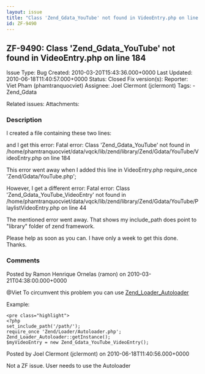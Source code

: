 ```yaml
---
layout: issue
title: "Class 'Zend_Gdata_YouTube' not found in VideoEntry.php on line 184"
id: ZF-9490
---
```


ZF-9490: Class 'Zend\_Gdata\_YouTube' not found in VideoEntry.php on line 184
-----------------------------------------------------------------------------

 Issue Type: Bug Created: 2010-03-20T15:43:36.000+0000 Last Updated: 2010-06-18T11:40:57.000+0000 Status: Closed Fix version(s): 
 Reporter:  Viet Pham (phamtranquocviet)  Assignee:  Joel Clermont (jclermont)  Tags: - Zend\_Gdata
 
 Related issues: 
 Attachments: 
### Description

I created a file containing these two lines: <?php require\_once('Zend/Gdata/YouTube/VideoEntry.php'); $myVideoEntry = new Zend\_Gdata\_YouTube\_VideoEntry(); ?>

and I get this error: Fatal error: Class 'Zend\_Gdata\_YouTube' not found in /home/phamtranquocviet/data/vqck/lib/zend/library/Zend/Gdata/YouTube/VideoEntry.php on line 184

This error went away when I added this line in VideoEntry.php require\_once 'Zend/Gdata/YouTube.php';

However, I get a different error: Fatal error: Class 'Zend\_Gdata\_YouTube\_VideoEntry' not found in /home/phamtranquocviet/data/vqck/lib/zend/library/Zend/Gdata/YouTube/PlaylistVideoEntry.php on line 44

The mentioned error went away. That shows my include\_path does point to "library" folder of zend framework.

Please help as soon as you can. I have only a week to get this done. Thanks.

 

 

### Comments

Posted by Ramon Henrique Ornelas (ramon) on 2010-03-21T04:38:00.000+0000

@Viet To circumvent this problem you can use [Zend\_Loader\_Autoloader](http://framework.zend.com/manual/en/zend.loader.autoloader.html)

Example:

 
    <pre class="highlight">
    <?php
    set_include_path('/path/');
    require_once 'Zend/Loader/Autoloader.php';
    Zend_Loader_Autoloader::getInstance();
    $myVideoEntry = new Zend_Gdata_YouTube_VideoEntry();


 

 

Posted by Joel Clermont (jclermont) on 2010-06-18T11:40:56.000+0000

Not a ZF issue. User needs to use the Autoloader

 

 